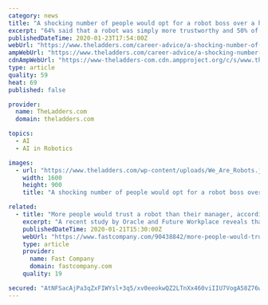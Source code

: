 ```yaml
---
category: news
title: "A shocking number of people would opt for a robot boss over a human one"
excerpt: "64% said that a robot was simply more trustworthy and 50% of workers employed at an office that uses artificial intelligence have asked a robot for advice instead of their boss on at least one occasion. More directly, respondents felt that a robot would be better at providing unbiased information, maintaining work schedules, evaluating team ..."
publishedDateTime: 2020-01-23T17:54:00Z
webUrl: "https://www.theladders.com/career-advice/a-shocking-number-of-people-would-opt-for-a-robot-boss-over-a-human-one"
ampWebUrl: "https://www.theladders.com/career-advice/a-shocking-number-of-people-would-opt-for-a-robot-boss-over-a-human-one/amp"
cdnAmpWebUrl: "https://www-theladders-com.cdn.ampproject.org/c/s/www.theladders.com/career-advice/a-shocking-number-of-people-would-opt-for-a-robot-boss-over-a-human-one/amp"
type: article
quality: 59
heat: 69
published: false

provider:
  name: TheLadders.com
  domain: theladders.com

topics:
  - AI
  - AI in Robotics

images:
  - url: "https://www.theladders.com/wp-content/uploads/We_Are_Robots.jpg"
    width: 1600
    height: 900
    title: "A shocking number of people would opt for a robot boss over a human one"

related:
  - title: "More people would trust a robot than their manager, according to study"
    excerpt: "A recent study by Oracle and Future Workplace reveals that artificial intelligence is reshaping the way people view their workplace. In fact, 64% of those surveyed said they’d trust a robot more than they’d trust their manager. The study presents a strong case that AI is already winning the hearts and minds of employees. The majority of re ..."
    publishedDateTime: 2020-01-21T15:30:00Z
    webUrl: "https://www.fastcompany.com/90438842/more-people-would-trust-a-robot-than-their-manager-according-to-study?partner=feedburner"
    type: article
    provider:
      name: Fast Company
      domain: fastcompany.com
    quality: 19

secured: "AtNFSacAjPa3qZxFIWYsl+3q5/xv0eeokwQZ2LTnXx460viIIU7VogA58Z76wS6OLHyFX2HEj7FSZpx/+aYB2hxj8b9kVsBKnfah0FqBj1kViRTfImOAnelkRQIAy6fgfqG6pFpUGns1KiigvBaR40zXex42KiwdWnSwLHrQzmlZ0ZvGhxrNPctimBy1Eenu7zrTmi955yi3rwQPw9c/Fitd4w/8WKsY3A5aT4QqF+VENW7zzyebHLAjB2qizG4a9hPFVZbSHsRpfnK5AKYkUFYBpcSyoxjX0wjs5FsC40F6tBjHKobP9MqIE8LIvo1N54l4RaNg/xSZzxnETGw1dFRNtF+2jD2+7CqHIZH3+jSxaEgONJyw9oKo8l/3ALpnCPuqmtFdTHYhDd4brkdh+CR7648kytk79L4FTGpub/Zsr08Qiq6AJdwdl11uplIaC8XvDKzeLDhsB7rlxLYo6ie8kLfEmn/PMv170lFyi7Y=;sIC84bUI4iaSaP2+1mMdIg=="
---
```


